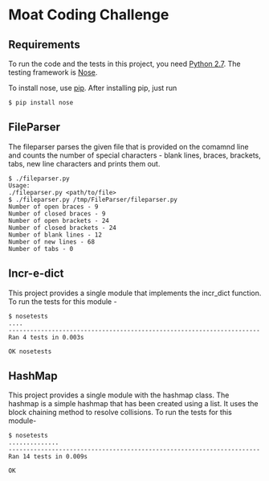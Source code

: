 Moat Coding Challenge
=====================

Requirements
------------
To run the code and the tests in this project, you need [Python 2.7](https://www.python.org/download/releases/2.7/). 
The testing framework is [Nose](https://github.com/nose-devs/nose/).

To install nose, use [pip](https://pip.pypa.io/en/latest/installing.html). After installing pip, just run
```
$ pip install nose
```

FileParser
----------
The fileparser parses the given file that is provided on the comamnd line and counts the number of special characters - blank lines, braces, brackets, tabs, new line characters and prints them out. 

```
$ ./fileparser.py
Usage:
./fileparser.py <path/to/file>
$ ./fileparser.py /tmp/FileParser/fileparser.py
Number of open braces - 9
Number of closed braces - 9
Number of open brackets - 24
Number of closed brackets - 24
Number of blank lines - 12
Number of new lines - 68
Number of tabs - 0
```

Incr-e-dict
-----------
This project provides a single module that implements the incr_dict function. To run the tests for this module -

```
$ nosetests
....
----------------------------------------------------------------------
Ran 4 tests in 0.003s

OK nosetests 
```

HashMap
-------
This project provides a single module with the hashmap class.
The hashmap is a simple hashmap that has been created using a list. It uses the block chaining method to resolve collisions. 
To run the tests for this module-

```
$ nosetests
..............
----------------------------------------------------------------------
Ran 14 tests in 0.009s

OK
```
